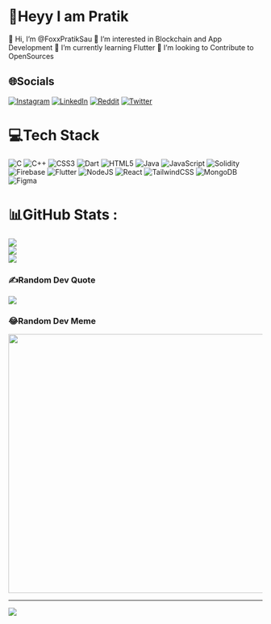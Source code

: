 # 💫Heyy I am Pratik
👋 Hi, I’m @FoxxPratikSau
👀 I’m interested in Blockchain and App Development
🌱 I’m currently learning Flutter
💞️ I’m looking to Contribute to OpenSources

## 🌐Socials
[![Instagram](https://img.shields.io/badge/Instagram-%23E4405F.svg?logo=Instagram&logoColor=white)](https://instagram.com/pratik_sau) [![LinkedIn](https://img.shields.io/badge/LinkedIn-%230077B5.svg?logo=linkedin&logoColor=white)](https://linkedin.com/in/pratikranjansau) [![Reddit](https://img.shields.io/badge/Reddit-%23FF4500.svg?logo=Reddit&logoColor=white)](https://reddit.com/user/RichMathematician849) [![Twitter](https://img.shields.io/badge/Twitter-%231DA1F2.svg?logo=Twitter&logoColor=white)](https://twitter.com/SauPratik) 

# 💻Tech Stack
![C](https://img.shields.io/badge/c-%2300599C.svg?style=for-the-badge&logo=c&logoColor=white) ![C++](https://img.shields.io/badge/c++-%2300599C.svg?style=for-the-badge&logo=c%2B%2B&logoColor=white) ![CSS3](https://img.shields.io/badge/css3-%231572B6.svg?style=for-the-badge&logo=css3&logoColor=white) ![Dart](https://img.shields.io/badge/dart-%230175C2.svg?style=for-the-badge&logo=dart&logoColor=white) ![HTML5](https://img.shields.io/badge/html5-%23E34F26.svg?style=for-the-badge&logo=html5&logoColor=white) ![Java](https://img.shields.io/badge/java-%23ED8B00.svg?style=for-the-badge&logo=java&logoColor=white) ![JavaScript](https://img.shields.io/badge/javascript-%23323330.svg?style=for-the-badge&logo=javascript&logoColor=%23F7DF1E) ![Solidity](https://img.shields.io/badge/Solidity-%23363636.svg?style=for-the-badge&logo=solidity&logoColor=white) ![Firebase](https://img.shields.io/badge/firebase-%23039BE5.svg?style=for-the-badge&logo=firebase) ![Flutter](https://img.shields.io/badge/Flutter-%2302569B.svg?style=for-the-badge&logo=Flutter&logoColor=white) ![NodeJS](https://img.shields.io/badge/node.js-6DA55F?style=for-the-badge&logo=node.js&logoColor=white) ![React](https://img.shields.io/badge/react-%2320232a.svg?style=for-the-badge&logo=react&logoColor=%2361DAFB) ![TailwindCSS](https://img.shields.io/badge/tailwindcss-%2338B2AC.svg?style=for-the-badge&logo=tailwind-css&logoColor=white) ![MongoDB](https://img.shields.io/badge/MongoDB-%234ea94b.svg?style=for-the-badge&logo=mongodb&logoColor=white) 	![Figma](https://img.shields.io/badge/figma-%23F24E1E.svg?style=for-the-badge&logo=figma&logoColor=white)
# 📊GitHub Stats :
![](https://github-readme-stats.vercel.app/api?username=FoxxPratikSau&theme=midnight-purple&hide_border=true&include_all_commits=false&count_private=false)<br/>
![](https://github-readme-streak-stats.herokuapp.com/?user=FoxxPratikSau&theme=midnight-purple&hide_border=true)<br/>
![](https://github-readme-stats.vercel.app/api/top-langs/?username=FoxxPratikSau&theme=midnight-purple&hide_border=true&include_all_commits=false&count_private=false&layout=compact)

### ✍️Random Dev Quote
![](https://quotes-github-readme.vercel.app/api?type=vetical&theme=dark)

### 😂Random Dev Meme
<img src="https://random-memer.herokuapp.com/" width="512px"/>

---
[![](https://visitcount.itsvg.in/api?id=FoxxPratikSau&icon=0&color=0)](https://visitcount.itsvg.in)
